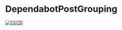 # DependabotPostGrouping
[![CI/CD](https://github.com/samsmithnz/DependabotPostGrouping/actions/workflows/workflow.yml/badge.svg)](https://github.com/samsmithnz/DependabotPostGrouping/actions/workflows/workflow.yml)
